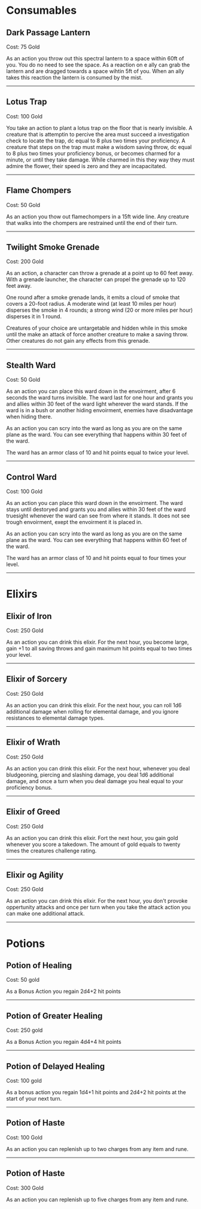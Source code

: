 # Consumables

## Dark Passage Lantern

Cost: 75 Gold

As an action you throw out this spectral lantern to a space within 60ft of you. You do no need to see the space. As a reaction on e ally can grab the lantern and are dragged towards a space wihtin 5ft of you. When an ally takes this reaction the lantern is consumed by the mist.

---

## Lotus Trap

Cost: 100 Gold

You take an action to plant a lotus trap on the floor that is nearly invisible. A creature that is attemptin to percive the area must succeed a investigation check to locate the trap, dc equal to 8 plus two times your proficiency. A creature that steps on the trap must make a wisdom saving throw, dc equal to 8 plus two times your proficiency bonus, or becomes charmed for a minute, or until they take damage. While charmed in this they way they must admire the flower, their speed is zero and they are incapacitated. 

---

## Flame Chompers

Cost: 50 Gold

As an action you thow out flamechompers in a 15ft wide line. Any creature that walks into the chompers are restrained until the end of their turn.

---

## Twilight Smoke Grenade

Cost: 200 Gold

As an action, a character can throw a grenade at a point up to 60 feet away. With a grenade launcher, the character can propel the grenade up to 120 feet away.

One round after a smoke grenade lands, it emits a cloud of smoke that covers a 20-foot radius. A moderate wind (at least 10 miles per hour) disperses the smoke in 4 rounds; a strong wind (20 or more miles per hour) disperses it in 1 round.

Creatures of your choice are untargetable and hidden while in this smoke until the make an attack of force another creature to make a saving throw. Other creatures do not gain any effects from this grenade. 

---

## Stealth Ward

Cost: 50 Gold

As an action you can place this ward down in the envoirment, after 6 seconds the ward turns invisible. The ward last for one hour and grants you and allies within 30 feet of the ward light wherever the ward stands. If the ward is in a bush or another hiding envoirment, enemies have disadvantage when hiding there. 

As an action you can scry into the ward as long as you are on the same plane as the ward. You can see everything that happens within 30 feet of the ward. 

The ward has an armor class of 10 and hit points equal to twice your level. 

---

## Control Ward

Cost: 100 Gold

As an action you can place this ward down in the envoirment. The ward stays until destoryed and grants you and allies within 30 feet of the ward truesight whenever the ward can see from where it stands. It does not see trough envoirment, exept the envoirment it is placed in. 

As an action you can scry into the ward as long as you are on the same plane as the ward. You can see everything that happens within 60 feet of the ward. 

The ward has an armor class of 10 and hit points equal to four times your level. 

---

# Elixirs 

## Elixir of Iron

Cost: 250 Gold

As an action you can drink this elixir. For the next hour, you become large, gain +1 to all saving throws and gain maximum hit points equal to two times your level. 

---

## Elixir of Sorcery

Cost: 250 Gold

As an action you can drink this elixir. For the next hour, you can roll 1d6 additional damage when rolling for elemental damage, and you ignore resistances to elemental damage types.

---

## Elixir of Wrath

Cost: 250 Gold

As an action you can drink this elixir. For the next hour, whenever you deal bludgeoning, piercing and slashing damage, you deal 1d6 additional damage, and once a turn when you deal damage you heal equal to your proficiency bonus. 

---

## Elixir of Greed

Cost: 250 Gold

As an action you can drink this elixir. Fort the next hour, you gain gold whenever you score a takedown. The amount of gold equals to twenty times the creatures challenge rating.

---

## Elixir og Agility

Cost: 250 Gold

As an action you can drink this elixir. For the next hour, you don't provoke oppertunity attacks and once per turn when you take the attack action you can make one additional attack. 

---

# Potions
## Potion of Healing

Cost: 50 gold

As a Bonus Action you regain 2d4+2 hit points

---

## Potion of Greater Healing

Cost: 250 gold

As a Bonus Action you regain 4d4+4 hit points

---

## Potion of Delayed Healing

Cost: 100 gold

As a bonus action you regain 1d4+1 hit points and 2d4+2 hit points at the start of your next turn.

---

## Potion of Haste

Cost: 100 Gold

As an action you can replenish up to two charges from any item and rune. 

---

## Potion of Haste

Cost: 300 Gold

As an action you can replenish up to five charges from any item and rune. 


